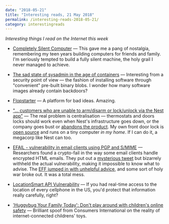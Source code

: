 ```yaml
---
date: "2018-05-21"
title: "Interesting reads, 21 May 2018"
permalink: /interesting-reads-2018-05-21/
category: interestingreads
---
```


*Interesting things I read on the Internet this week*

<!--more-->

- [Completely Silent Computer](https://tp69.wordpress.com/2018/04/17/completely-silent-computer/) — This gave me a pang of nostalgia, remembering my teen years building computers for friends and family. I'm seriously tempted to build a fully silent machine, the holy grail I never managed to achieve.

- [The sad state of sysadmin in the age of containers](https://www.vitavonni.de/blog/201503/2015031201-the-sad-state-of-sysadmin-in-the-age-of-containers.html) — Interesting from a security point of view — the fashion of installing software through "convenient" pre-built binary blobs. I wonder how many software images already contain backdoors?

- [Flopstarter](http://flopstarter.com/) — A platform for bad ideas. Amazing.

- ["... customers who are unable to arm/disarm or lock/unlock via the Nest app"](https://twitter.com/nestsupport/status/996955985343270913) — The real problem is centralisation — thermostats and doors locks should work even when Nest's infrastructure goes down, or the company goes bust or [abandons the product](https://www.theguardian.com/technology/2016/apr/05/revolv-devices-bricked-google-nest-smart-home). My own front door lock is [open source](https://www.github.com/fawkesley/doorbot) and runs on a tiny computer *in my home*. If I can do it, a megacorp like Nest can too.

- [EFAIL - vulnerability in email clients using PGP and S/MIME](https://efail.de/) — Researchers found a crypto-fail in the way some email clients handle encrypted HTML emails. They put out a [mysterious tweet](https://twitter.com/seecurity/status/995906576170053633) but bizarrely withheld the actual vulnerability, making it impossible to know what to advise. The [EFF jumped in with unhelpful advice](https://www.eff.org/deeplinks/2018/05/attention-pgp-users-new-vulnerabilities-require-you-take-action-now), and some sort of holy war broke out. It was a total mess.

- [LocationSmart API Vulnerability](https://www.robertxiao.ca/hacking/locationsmart/) — If you had real-time access to the location of every cellphone in the US, you'd protect that information really carefully, right?

- ['Huggybug Your Family Today': Don't play around with children's online safety](https://www.youtube.com/watch?v=C_W-VkQ4oSk) — Brilliant spoof from Consumers International on the reality of internet-connected childrens' toys.
